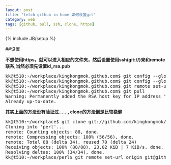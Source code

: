 ```yaml
---
layout: post
title: "fetch github in home 如何设置git"
category: web
tags: [github, pull, ssh, clone, https]
---
```

{% include JB/setup %}

##设置

**不想使用https，就可以进入相应的文件夹，然后设置使用ssh(git://)来和remote联系,当然必须先设置id_rsa.pub**

<pre>
kk@t510:~/workplace/kingkongmok.github.com$ git config --global user.name "kingkongmok"
kk@t510:~/workplace/kingkongmok.github.com$ git config --global user.email "kingkongmok@gmail.com"
kk@t510:~/workplace/kingkongmok.github.com$ git remote set-url origin git@github.com:kingkongmok/kingkongmok.github.com 
kk@t510:~/workplace/kingkongmok.github.com$ git pull
Warning: Permanently added the RSA host key for IP address '192.30.252.130' to the list of known hosts.
Already up-to-date.
</pre>

**其实上面的方法没有验证过……, clone的方法倒是比较稳健**

<pre>
kk@t510:~/workplace$ git clone git://github.com/kingkongmok/perl.git perl
Cloning into 'perl'...
remote: Counting objects: 88, done.
remote: Compressing objects: 100% (56/56), done.
remote: Total 88 (delta 34), reused 70 (delta 24)
Receiving objects: 100% (88/88), 23.02 KiB | 7 KiB/s, done.
Resolving deltas: 100% (34/34), done.
kk@t510:~/workplace/perl$ git remote set-url origin git@github.com:kingkongmok/perl.git
</pre>

